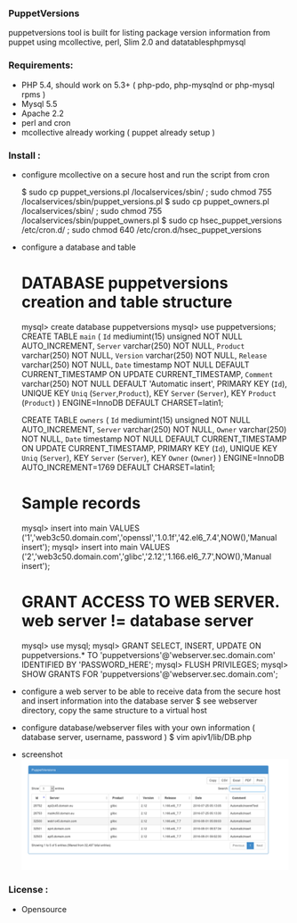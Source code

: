 ### PuppetVersions
puppetversions tool is built for listing package version information from puppet using mcollective, perl, Slim 2.0 and datatablesphpmysql


### Requirements:
- PHP 5.4, should work on 5.3+ ( php-pdo, php-mysqlnd or php-mysql rpms )
- Mysql 5.5
- Apache 2.2
- perl and cron
- mcollective already working ( puppet already setup )


### Install :
- configure mcollective on a secure host and run the script from cron

    $ sudo cp puppet_versions.pl /localservices/sbin/ ; sudo chmod 755 /localservices/sbin/puppet_versions.pl
    $ sudo cp puppet_owners.pl /localservices/sbin/ ; sudo chmod 755 /localservices/sbin/puppet_owners.pl
    $ sudo cp hsec_puppet_versions /etc/cron.d/ ; sudo chmod 640 /etc/cron.d/hsec_puppet_versions

- configure a database and table
    # DATABASE puppetversions creation and table structure
    mysql> create database puppetversions
    mysql> use puppetversions;
    CREATE TABLE `main` (
      `Id` mediumint(15) unsigned NOT NULL AUTO_INCREMENT,
      `Server` varchar(250) NOT NULL,
      `Product` varchar(250) NOT NULL,
      `Version` varchar(250) NOT NULL,
      `Release` varchar(250) NOT NULL,
      `Date` timestamp NOT NULL DEFAULT CURRENT_TIMESTAMP ON UPDATE CURRENT_TIMESTAMP,
      `Comment` varchar(250) NOT NULL DEFAULT 'Automatic insert',
      PRIMARY KEY (`Id`),
      UNIQUE KEY `Uniq` (`Server`,`Product`),
      KEY `Server` (`Server`),
      KEY `Product` (`Product`)
    ) ENGINE=InnoDB DEFAULT CHARSET=latin1;

    CREATE TABLE `owners` (
      `Id` mediumint(15) unsigned NOT NULL AUTO_INCREMENT,
      `Server` varchar(250) NOT NULL,
      `Owner` varchar(250) NOT NULL,
      `Date` timestamp NOT NULL DEFAULT CURRENT_TIMESTAMP ON UPDATE CURRENT_TIMESTAMP,
      PRIMARY KEY (`Id`),
      UNIQUE KEY `Uniq` (`Server`),
      KEY `Server` (`Server`),
      KEY `Owner` (`Owner`)
    ) ENGINE=InnoDB AUTO_INCREMENT=1769 DEFAULT CHARSET=latin1;

    # Sample records
    mysql> insert into main VALUES ('1','web3c50.domain.com','openssl','1.0.1f','42.el6_7.4',NOW(),'Manual insert');
    mysql> insert into main VALUES ('2','web3c50.domain.com','glibc','2.12','1.166.el6_7.7',NOW(),'Manual insert');

    # GRANT ACCESS TO WEB SERVER. web server != database server
    mysql> use mysql;
    mysql> GRANT SELECT, INSERT, UPDATE ON puppetversions.* TO 'puppetversions'@'webserver.sec.domain.com' IDENTIFIED BY 'PASSWORD_HERE';
    mysql> FLUSH PRIVILEGES;
    mysql> SHOW GRANTS FOR 'puppetversions'@'webserver.sec.domain.com';

- configure a web server to be able to receive data from the secure host and insert information into the database server
    $ see webserver directory, copy the same structure to a virtual host

- configure database/webserver files with your own information ( database server, username, password )
    $ vim apiv1/lib/DB.php


- screenshot
    ![PuppetVersions image](https://github.com/bigHosting/puppetversions/raw/master/puppetversions.png)

### License :
- Opensource
